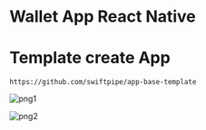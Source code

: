 # Wallet App React Native 

# Template create App

`https://github.com/swiftpipe/app-base-template`

![png1](https://user-images.githubusercontent.com/37079377/134669009-51d93d73-c7c2-4d6c-9320-6daf79c1bc66.png)


![png2](https://user-images.githubusercontent.com/37079377/134669031-f09d60c3-930a-4164-b8bd-08c292c6c44d.png)
